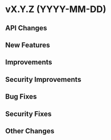 # vX.Y.Z (YYYY-MM-DD)

## API Changes

## New Features

## Improvements

## Security Improvements

## Bug Fixes

## Security Fixes

## Other Changes
